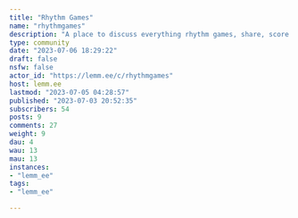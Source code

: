 ```yaml
---
title: "Rhythm Games" 
name: "rhythmgames"
description: "A place to discuss everything rhythm games, share, score posts, controllers, hardware, and recommendations. "
type: community
date: "2023-07-06 18:29:22"
draft: false
nsfw: false
actor_id: "https://lemm.ee/c/rhythmgames"
host: lemm.ee
lastmod: "2023-07-05 04:28:57"
published: "2023-07-03 20:52:35"
subscribers: 54
posts: 9
comments: 27
weight: 9
dau: 4
wau: 13
mau: 13
instances:
- "lemm_ee"
tags: 
- "lemm_ee"

---
```

